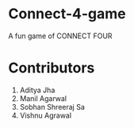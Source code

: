 # Connect-4-game
A fun game of CONNECT FOUR


# Contributors
1. Aditya Jha
2. Manil Agarwal
3. Sobhan Shreeraj Sa
4. Vishnu Agrawal
